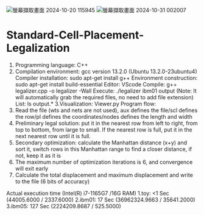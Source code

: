 ![螢幕擷取畫面 2024-10-20 115945](https://github.com/user-attachments/assets/e86c14be-5c36-40e9-b40f-b5056a3e2dbf)
![螢幕擷取畫面 2024-10-31 002007](https://github.com/user-attachments/assets/81cf49c0-386b-4f7a-ac10-cbf86db08eba)

# Standard-Cell-Placement-Legalization
1. Programming language: C++
2. Compilation environment: gcc version 13.2.0 (Ubuntu 13.2.0-23ubuntu4)
Compiler installation: sudo apt-get install g++
Environment construction: sudo apt-get install build-essential
Editor: VScode
Compile: g++ legalizer.cpp -o legalizer -Wall
Execute: ./legalizer ibm01 output
 (Note: It will automatically grab the required files, no need to add file extension)
List: ls output.*
3.Visualization: Viewer.py
Program flow:
1. Read the file (wts and nets are not used), aux defines the file/scl defines the row/pl defines the coordinates/nodes defines the length and width
2. Preliminary legal solution: put it in the nearest row from left to right, from top to bottom, from large to small. If the nearest row is full, put it in the next nearest row until it is full.
3. Secondary optimization: calculate the Manhattan distance (x+y) and sort it, switch rows in this Manhattan range to find a closer distance, if not, keep it as it is
4. The maximum number of optimization iterations is 6, and convergence will exit early
5. Calculate the total displacement and maximum displacement and write to the file (6 bits of accuracy)

Actual execution time (Intel(R) i7-1165G7 /16G RAM)
1.toy: <1 Sec (44005.6000 / 2337.6000)
2.ibm01: 17 Sec (36962324.9663 / 35641.2000)
3.ibm05: 127 Sec (2224209.8687 / 525.5000)

